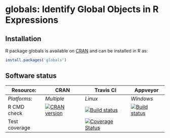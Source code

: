 # globals: Identify Global Objects in R Expressions


## Installation
R package globals is available on [CRAN](http://cran.r-project.org/package=globals) and can be installed in R as:
```r
install.packages('globals')
```




## Software status

| Resource:     | CRAN        | Travis CI     | Appveyor         |
| ------------- | ------------------- | ------------- | ---------------- |
| _Platforms:_  | _Multiple_          | _Linux_       | _Windows_        |
| R CMD check   | <a href="http://cran.r-project.org/web/checks/check_results_globals.html"><img border="0" src="http://www.r-pkg.org/badges/version/globals" alt="CRAN version"></a> | <a href="https://travis-ci.org/HenrikBengtsson/globals"><img src="https://travis-ci.org/HenrikBengtsson/globals.svg" alt="Build status"></a> | <a href="https://ci.appveyor.com/project/HenrikBengtsson/globals"><img src="https://ci.appveyor.com/api/projects/status/github/HenrikBengtsson/globals?svg=true" alt="Build status"></a> |
| Test coverage |                     | <a href="https://coveralls.io/r/HenrikBengtsson/globals"><img src="https://coveralls.io/repos/HenrikBengtsson/globals/badge.svg?branch=develop" alt="Coverage Status"/></a>   |                  |
